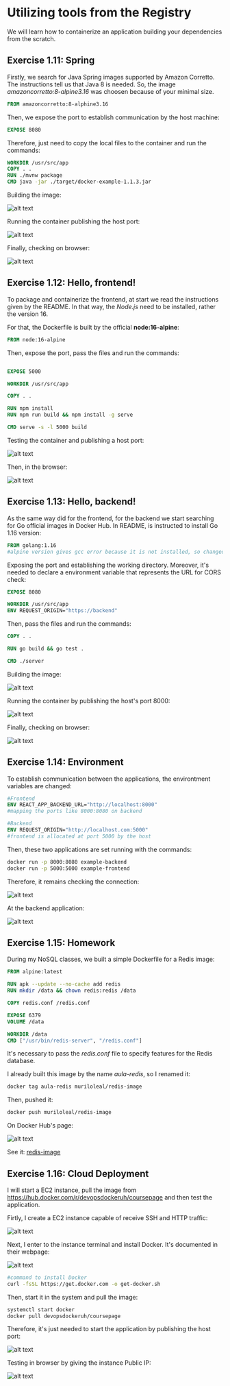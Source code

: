 # Utilizing tools from the Registry

We will learn how to containerize an application building your dependencies from the scratch.

## Exercise 1.11: Spring

Firstly, we search for Java Spring images supported by Amazon Corretto. The instructions tell us that Java 8 is needed. So, the image *amazoncorretto:8-alpine3.16* was choosen because of your minimal size.
~~~dockerfile
FROM amazoncorretto:8-alphine3.16
~~~

Then, we expose the port to establish communication by the host machine:
~~~dockerfile
EXPOSE 8080
~~~

Therefore, just need to copy the local files to the container and run the commands:
~~~dockerfile
WORKDIR /usr/src/app
COPY . .
RUN ./mvnw package
CMD java -jar ./target/docker-example-1.1.3.jar
~~~

Building the image:

![alt text](images/image.png)

Running the container publishing the host port:

![alt text](images/image-1.png)

Finally, checking on browser:

![alt text](images/image-2.png)

## Exercise 1.12: Hello, frontend!

To package and containerize the frontend, at start we read the instructions given by the README. In that way, the *Node.js* need to be installed, rather the version 16.

For that, the Dockerfile is built by the official **node:16-alpine**:
~~~dockerfile
FROM node:16-alpine
~~~

Then, expose the port, pass the files and run the commands:
~~~dockerfile

EXPOSE 5000

WORKDIR /usr/src/app

COPY . .

RUN npm install
RUN npm run build && npm install -g serve

CMD serve -s -l 5000 build
~~~

Testing the container and publishing a host port:

![alt text](images/image-3.png)

Then, in the browser:

![alt text](images/image-4.png)


## Exercise 1.13: Hello, backend!

As the same way did for the frontend, for the backend we start searching for Go official images in Docker Hub. In README, is instructed to install Go 1.16 version:
~~~dockerfile
FROM golang:1.16
#alpine version gives gcc error because it is not installed, so changed to the full image version
~~~
Exposing the port and establishing the working directory. Moreover, it's needed to declare a environment variable that represents the URL for CORS check:
~~~dockerfile
EXPOSE 8080

WORKDIR /usr/src/app
ENV REQUEST_ORIGIN="https://backend"
~~~
Then, pass the files and run the commands:
~~~dockerfile
COPY . .

RUN go build && go test .

CMD ./server
~~~

Building the image:

![alt text](images/image-5.png)

Running the container by publishing the host's port 8000:

![alt text](images/image-6.png)

Finally, checking on browser:

![alt text](images/image-7.png)


## Exercise 1.14: Environment

To establish communication between the applications, the environtment variables are changed:

~~~dockerfile
#Frontend
ENV REACT_APP_BACKEND_URL="http://localhost:8000"
#mapping the ports like 8000:8080 on backend

#Backend
ENV REQUEST_ORIGIN="http://localhost.com:5000"
#frontend is allocated at port 5000 by the host
~~~

Then, these two applications are set running with the commands:

~~~bash
docker run -p 8000:8080 example-backend
docker run -p 5000:5000 example-frontend
~~~

Therefore, it remains checking the connection:

![alt text](images/image-8.png)

At the backend application:

![alt text](images/image-9.png)

## Exercise 1.15: Homework

During my NoSQL classes, we built a simple Dockerfile for a Redis image:
~~~dockerfile
FROM alpine:latest

RUN apk --update --no-cache add redis
RUN mkdir /data && chown redis:redis /data

COPY redis.conf /redis.conf

EXPOSE 6379
VOLUME /data

WORKDIR /data
CMD ["/usr/bin/redis-server", "/redis.conf"]
~~~

It's necessary to pass the *redis.conf* file to specify features for the Redis database.

I already built this image by the name *aula-redis*, so I renamed it:

~~~bash
docker tag aula-redis muriloleal/redis-image
~~~

Then, pushed it:
~~~bash
docker push muriloleal/redis-image
~~~

On Docker Hub's page:

![alt text](images/image-10.png)

See it: [redis-image](https://hub.docker.com/r/muriloleal/redis-image)

## Exercise 1.16: Cloud Deployment

I will start a EC2 instance, pull the image from https://hub.docker.com/r/devopsdockeruh/coursepage and then test the application.

Firtly, I create a EC2 instance capable of receive SSH and HTTP traffic:

![alt text](images/image-11.png)

Next, I enter to the instance terminal and install Docker. It's documented in their webpage:

![alt text](images/image-13.png)

~~~bash
#command to install Docker
curl -fsSL https://get.docker.com -o get-docker.sh
~~~

Then, start it in the system and pull the image:
~~~bash
systemctl start docker
docker pull devopsdockeruh/coursepage
~~~

Therefore, it's just needed to start the application by publishing the host port:

![alt text](images/image-12.png)


Testing in browser by giving the instance Public IP:

![alt text](images/image-14.png)